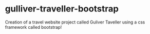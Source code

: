 # gulliver-traveller-bootstrap
Creation of a travel website project called Guliver Taveller using a css framework called bootstrap!
